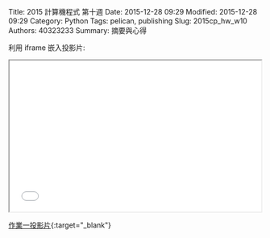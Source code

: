 Title: 2015 計算機程式 第十週
Date: 2015-12-28 09:29
Modified: 2015-12-28 09:29
Category: Python
Tags: pelican, publishing
Slug: 2015cp_hw_w10
Authors: 40323233
Summary: 摘要與心得


利用 iframe 嵌入投影片:

<iframe src="simplest6.html" width="500" height="300"></iframe>

[作業一投影片](simplest6.html){:target="_blank"}